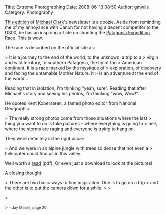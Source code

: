 Title: Extreme Photographing
Date: 2008-06-13 08:50
Author: gmwils
Category: Photography

[This edition][] of [Michael Clark][]'s newsletter is a doozie. Aside
from reminding me of my annoyance with Canon for not having a decent
competitor to the D300, he has an inspiring article on shooting the
[Patagonia Expedition Race][]. This is wow.

</p>

The race is described on the official site as:

</p>

<p>
> It is a journey to the end of the world, to the unknown, a trip to a
> virgin and wild territory, to southern Patagonia, the tip of the
> American continent. It is a race marked by the mystique of
> exploration, of discovery and facing the untamable Mother Nature. It
> is an adventure at the end of the world...

</p>

Reading that in isolation, I'm thinking "yeah, sure". Reading that after
Michael's story and seeing his photos, I'm thinking "wow, Wow!".

</p>

He quotes Kent Kobersteen, a famed photo editor from National
Geographic:

</p>

<p>
> The really strong photos come from those situations where the last
> thing you want to do is take pictures – where everything is going to
> hell, where the storms are raging and everyone is trying to hang on.

</p>

They were definitely in the right place:

</p>

<p>
> And we were in an alpine jungle with trees so dense that not even a
> helicopter could find us in this valley.

</p>

Well worth a [read][This edition] (pdf). Or even just a download to look
at the pictures!

</p>

</p>

A closing thought:

</p>

<p>
> There are two basic ways to find inspiration. One is to go on a trip
> and the other is to put the camera down for a while.
>
> </p>
> <p>
> <small>– Jay Maisel, page 20</small>

</p>

  [This edition]: http://www.michaelclarkphoto.com/spring_2008.pdf
  [Michael Clark]: http://www.michaelclarkphoto.com/backissues.htm
  [Patagonia Expedition Race]: http://www.patagoniaexpeditionrace.com/
